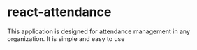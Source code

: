# react-attendance
This application is designed for attendance management in any organization. It is simple and easy to use
